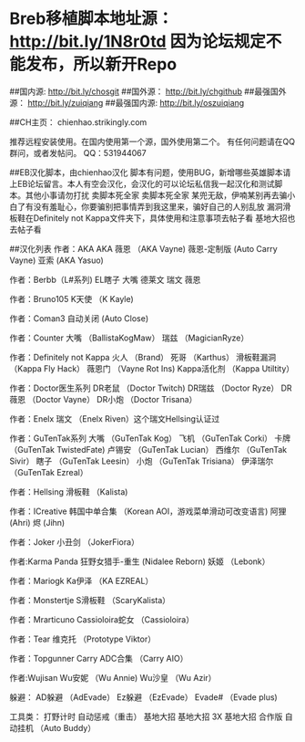 Breb移植脚本地址源：http://bit.ly/1N8r0td
因为论坛规定不能发布，所以新开Repo
=======
##国内源:
http://bit.ly/chosgit
##国外源：
http://bit.ly/chgithub
##最强国外源：
http://bit.ly/zuiqiang 
##最强国内源:
http://bit.ly/oszuiqiang

##CH主页：
chienhao.strikingly.com

推荐远程安装使用。在国内使用第一个源，国外使用第二个。
有任何问题请在QQ群问，或者发帖问。
QQ：531944067

##EB汉化脚本，由chienhao汉化
脚本有问题，使用BUG，新增哪些英雄脚本请上EB论坛留言。本人有空会汉化，会汉化的可以论坛私信我一起汉化和测试脚本。其他小事请勿打扰
卖脚本死全家 卖脚本死全家 某兜无敌，伊喃某别再去骗小白了有没有羞耻心，你要骗别把事情弄到我这里来，骗好自己的人别乱放
漏洞滑板鞋在Definitely not Kappa文件夹下，具体使用和注意事项去帖子看
基地大招也去帖子看




##汉化列表
作者：AKA
AKA 薇恩               （AKA Vayne)
薇恩-定制版             (Auto Carry Vayne)
亚索                    (AKA Yasuo)

作者：Berbb（L#系列)
EL瞎子
大嘴
德莱文
瑞文
薇恩

作者：Bruno105
K天使                    （K Kayle)

作者：Coman3
自动关闭                  (Auto Close)

作者：Counter
大嘴                     （BallistaKogMaw）
瑞兹                     （MagicianRyze）

作者：Definitely not Kappa
火人                     （Brand）
死哥                     （Karthus）
滑板鞋漏洞               （Kappa Fly Hack）
薇恩门                   （Vayne Rot Ins)
Kappa活化剂              （Kappa Utiltity）

作者：Doctor医生系列
DR老鼠                   （Doctor Twitch)
DR瑞兹                   （Doctor Ryze）
DR薇恩                   （Doctor Vayne）
DR小炮                   （Doctor Trisana）

作者：Enelx
瑞文                     （Enelx Riven）这个瑞文Hellsing认证过

作者：GuTenTak系列
大嘴                     （GuTenTak Kog）
飞机                     （GuTenTak Corki）
卡牌                     （GuTenTak TwistedFate)
卢锡安                   （GuTenTak Lucian）
西维尔                   （GuTenTak Sivir）
瞎子                     （GuTenTak Leesin）
小炮                     （GuTenTak Trisiana）
伊泽瑞尔                 （GuTenTak Ezreal）

作者：Hellsing
滑板鞋                   （Kalista)

作者：ICreative
韩国中单合集             （Korean AOI，游戏菜单滑动可改变语言)
阿狸                      (Ahri)
烬                        (Jihn)

作者：Joker
小丑剑                    （JokerFiora）

作者:Karma Panda
狂野女猎手-重生            (Nidalee Reborn)
妖姬                      （Lebonk）

作者：Mariogk
Ka伊泽                    （KA EZREAL）

作者：Monstertje
S滑板鞋                   （ScaryKalista）

作者：Mrarticuno
Cassioloira蛇女           （Cassioloira）

作者：Tear
维克托                    （Prototype Viktor）

作者：Topgunner
Carry ADC合集             （Carry AIO）

作者:Wujisan
Wu安妮                    （Wu Annie)
Wu沙皇                    （Wu Azir）


躲避：
AD躲避                    （AdEvade）
Ez躲避                    （EzEvade）
Evade#                    （Evade plus)


工具类：
打野计时
自动惩戒（重击）
基地大招
基地大招 3X
基地大招 合作版
自动挂机                  （Auto Buddy）
